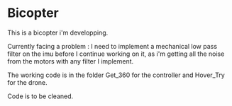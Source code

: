 # Bicopter
This is a bicopter i'm developping. 

Currently facing a problem : I need to implement a mechanical low pass filter on the imu before I continue working on it, 
as i'm getting all the noise from the motors with any filter I implement.

The working code is in the folder Get_360 for the controller and Hover_Try for the drone.

Code is to be cleaned.